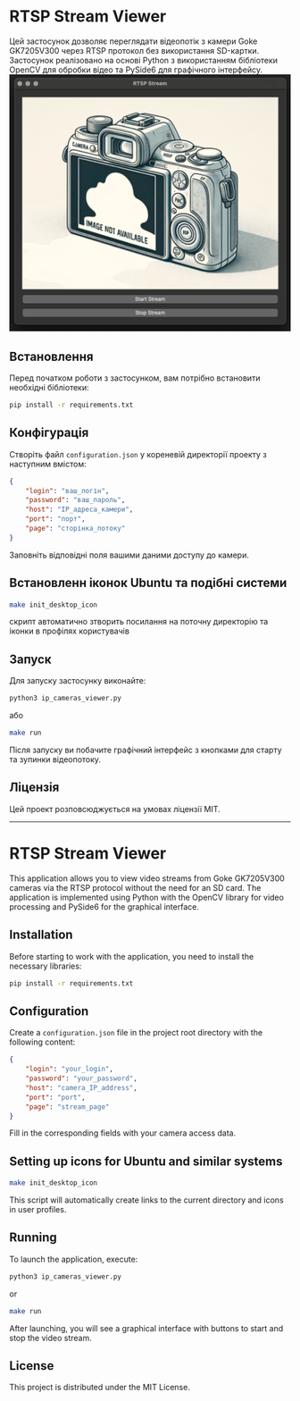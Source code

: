 

# RTSP Stream Viewer

Цей застосунок дозволяє переглядати відеопотік з камери Goke GK7205V300 через RTSP протокол без використання SD-картки. Застосунок реалізовано на основі Python з використанням бібліотеки OpenCV для обробки відео та PySide6 для графічного інтерфейсу.
![Screenshot.png](Screenshot.png)
## Встановлення

Перед початком роботи з застосунком, вам потрібно встановити необхідні бібліотеки:

```bash
pip install -r requirements.txt
```


## Конфігурація

Створіть файл `configuration.json` у кореневій директорії проекту з наступним вмістом:

```json
{
    "login": "ваш_логін",
    "password": "ваш_пароль",
    "host": "IP_адреса_камери",
    "port": "порт",
    "page": "сторінка_потоку"
}
```

Заповніть відповідні поля вашими даними доступу до камери.

## Встановленн іконок Ubuntu та подібні системи

```bash
make init_desktop_icon
```
скрипт автоматично зтворить посилання на поточну директорію та іконки в профілях користувачів 

## Запуск

Для запуску застосунку виконайте:

```bash
python3 ip_cameras_viewer.py
```

або 

```bash
make run
```

Після запуску ви побачите графічний інтерфейс з кнопками для старту та зупинки відеопотоку.

## Ліцензія

Цей проект розповсюджується на умовах ліцензії MIT.

---

# RTSP Stream Viewer

This application allows you to view video streams from Goke GK7205V300 cameras via the RTSP protocol without the need for an SD card. The application is implemented using Python with the OpenCV library for video processing and PySide6 for the graphical interface.

## Installation

Before starting to work with the application, you need to install the necessary libraries:

```bash
pip install -r requirements.txt
```


## Configuration

Create a `configuration.json` file in the project root directory with the following content:

```json
{
    "login": "your_login",
    "password": "your_password",
    "host": "camera_IP_address",
    "port": "port",
    "page": "stream_page"
}
```

Fill in the corresponding fields with your camera access data.

## Setting up icons for Ubuntu and similar systems

```bash
make init_desktop_icon
```
This script will automatically create links to the current directory and icons in user profiles.

## Running

To launch the application, execute:

```bash
python3 ip_cameras_viewer.py
```

or 

```bash
make run
```

After launching, you will see a graphical interface with buttons to start and stop the video stream.

## License

This project is distributed under the MIT License.
